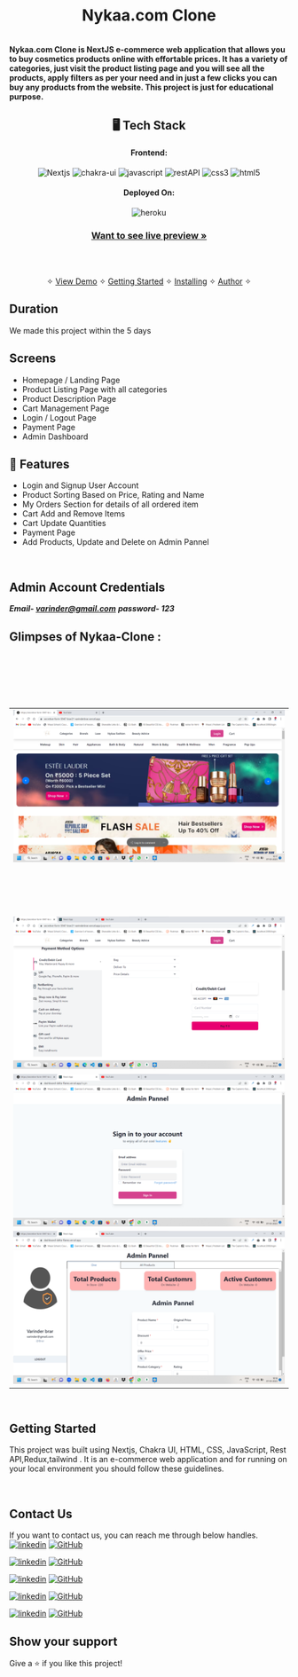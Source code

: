 
<h1 align="center">Nykaa.com Clone</h1>
<br />
<strong>Nykaa.com Clone is NextJS e-commerce web application that allows you to buy cosmetics products online with effortable prices. It has a variety of categories, just visit the product listing page and you will see all the products, apply filters as per your need and in just a few clicks you can buy any products from the website. This project is just for educational purpose.</strong>

<h2 align="center">🖥️ Tech Stack</h2>


<h4 align="center">Frontend:</h4>

<p align="center">
  <img src="https://img.shields.io/badge/Nextjs-20232A?style=for-the-badge&logo=react&logoColor=61DAFB" alt="Nextjs" />
  <img src="https://img.shields.io/badge/Chakra%20UI-3bc7bd?style=for-the-badge&logo=chakraui&logoColor=white" alt="chakra-ui" />
  <img src="https://img.shields.io/badge/JavaScript-323330?style=for-the-badge&logo=javascript&logoColor=F7DF1E" alt="javascript" />
  <img src="https://img.shields.io/badge/Rest_API-02303A?style=for-the-badge&logo=react-router&logoColor=white" alt="restAPI" />
  <img src="https://img.shields.io/badge/CSS3-1572B6?style=for-the-badge&logo=css3&logoColor=white" alt="css3" />
  <img src="https://img.shields.io/badge/HTML5-E34F26?style=for-the-badge&logo=html5&logoColor=white" alt="html5" />
</p>


<h4 align="center">Deployed On:</h4>

<p align="center">
  <img src="https://img.shields.io/badge/vercel-430098?style=for-the-badge&logo=vercel&logoColor=white" alt="heroku" />
</p>



<h3 align="center"><a href="https://secretive-form-5947-brar21-varinderbrar.vercel.app/"><strong>Want to see live preview »</strong></a></h3>
<br />
<p align="center">
  <br />&#10023;
  <a href="#Demo">View Demo</a> &#10023;
  <a href="#Getting-Started">Getting Started</a> &#10023; 
  <a href="#Install">Installing</a> &#10023;
  <a href="#Contact Us">Author</a> &#10023;
</p>



## Duration 
We made this project within the 5 days
<br />

## Screens 
- Homepage / Landing Page
- Product Listing Page with all categories
- Product Description Page
- Cart Management Page
- Login / Logout Page
- Payment Page
- Admin Dashboard 


## 🚀 Features
- Login and Signup User Account
- Product Sorting Based on Price, Rating and Name
- My Orders Section for details of all ordered item
- Cart Add and Remove Items 
- Cart Update Quantities 
- Payment Page
- Add Products, Update and Delete on Admin Pannel
<br />

## Admin Account Credentials
 ***Email- varinder@gmail.com***
 ***password- 123***

## Glimpses of Nykaa-Clone :
<table>
  <tr>
    <td><img src="https://raw.githubusercontent.com/ankitraju123/secretive-form-5947/master/public/Homepage.png"  alt="home" /></td>
  </tr>
  <br/>
  <tr>
    <td><img src="https://i.ibb.co/JCPsB54/nykaa2.png"  alt="" /></td>
  </tr>
  <br/>
  <tr>
    <td><img src="https://i.ibb.co/fNTNsNJ/nykaa3.png"  alt="" /></td>
  </tr>
  <br/>
   <tr>
    <td><img src="https://i.ibb.co/JChmGKf/nykaa4.png"   alt="" /></td>
  </tr>
  <br/>
   <tr>
    <td><img src="https://i.ibb.co/WK7FsMF/nykaa7.png"   alt="" /></td>
  </tr>

  <tr>
    <td><img src="https://raw.githubusercontent.com/ankitraju123/secretive-form-5947/master/public/Paymentpage.png"   alt="" /></td>
  </tr>
  

  <tr>
    <td><img src="https://raw.githubusercontent.com/ankitraju123/secretive-form-5947/master/public/Adminlogin.png"   alt="" /></td>
  </tr>
  

  
  <tr>
    <td><img src="https://raw.githubusercontent.com/ankitraju123/secretive-form-5947/master/public/ADmindashboard.png"   alt="" /></td>
  </tr>
  
  <br/>

</table>

<br />



## Getting Started

This project was built using Nextjs, Chakra UI, HTML, CSS, JavaScript, Rest API,Redux,tailwind . It is an e-commerce web application and for running on your local environment you should follow these guidelines.


<br />

## Contact Us

If you want to contact us, you can reach me through below handles. <br />
[![linkedin](https://img.shields.io/badge/Ankit_Chauhan-0077B5?style=for-the-badge&logo=linkedin&logoColor=white)](https://www.linkedin.com/in/ankit-chauhan-8a1b13232/)
[![GitHub](https://img.shields.io/badge/Ankit_Chauhan-0077B5?style=for-the-badge&logo=Github&logoColor=white)](https://github.com/ankitraju123)

[![linkedin](https://img.shields.io/badge/Giri_Reddy-0077B5?style=for-the-badge&logo=linkedin&logoColor=white)](https://www.linkedin.com/in/giri-reddy-geralt/)
[![GitHub](https://img.shields.io/badge/Giri_Reddy-0077B5?style=for-the-badge&logo=Github&logoColor=white)](https://github.com/geraltyen)

[![linkedin](https://img.shields.io/badge/Pujarini_Sahu-0077B5?style=for-the-badge&logo=linkedin&logoColor=white)](https://www.linkedin.com/in/pujarini-sahoo/)
[![GitHub](https://img.shields.io/badge/Pujarini_Sahu-0077B5?style=for-the-badge&logo=Github&logoColor=white)](https://github.com/puja2795)

[![linkedin](https://img.shields.io/badge/varinder-brar-0077B5?style=for-the-badge&logo=linkedin&logoColor=white)](https://www.linkedin.com/in/varinder-brar/)
[![GitHub](https://img.shields.io/badge/varinder-brar-0077B5?style=for-the-badge&logo=Github&logoColor=white)](https://github.com/Brar21)

[![linkedin](https://img.shields.io/badge/Muhammed-Sadique-0077B5?style=for-the-badge&logo=linkedin&logoColor=white)](https://www.linkedin.com/in/muhammed-sadique-064385230/)
[![GitHub](https://img.shields.io/badge/Muhammed-Sadique-0077B5?style=for-the-badge&logo=Github&logoColor=white)](https://github.com/mhdsadique)





## Show your support

Give a ⭐️ if you like this project!



